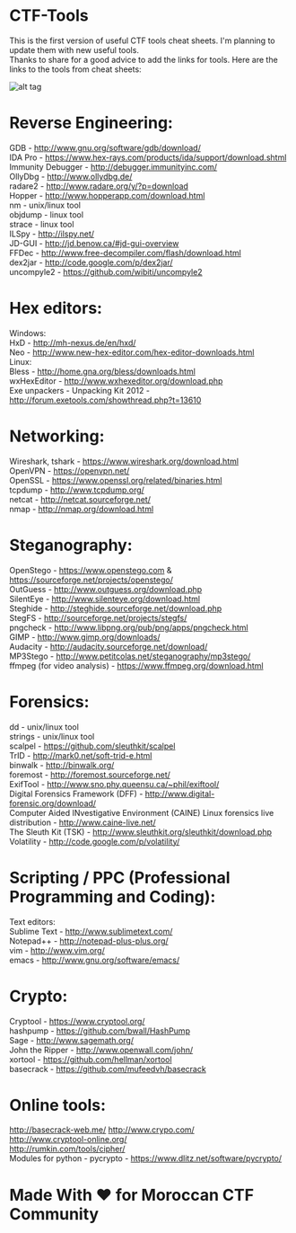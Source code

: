# CTF-Tools<br>

This is the first version of useful CTF tools cheat sheets. I'm planning to update them with new useful tools.<br>
Thanks to share for a good advice to add the links for tools. Here are the links to the tools from cheat sheets:<br>

![alt tag](https://github.com/MrMugiwara/CTF-Tools/blob/master/ctf.jpeg)
# Reverse Engineering:<br>
GDB - http://www.gnu.org/software/gdb/download/<br>
IDA Pro - https://www.hex-rays.com/products/ida/support/download.shtml<br>
Immunity Debugger - http://debugger.immunityinc.com/<br>
OllyDbg - http://www.ollydbg.de/<br>
radare2 - http://www.radare.org/y/?p=download<br>
Hopper - http://www.hopperapp.com/download.html<br>
nm - unix/linux tool<br>
objdump - linux tool<br>
strace - linux tool<br>
ILSpy - http://ilspy.net/<br>
JD-GUI - http://jd.benow.ca/#jd-gui-overview<br>
FFDec - http://www.free-decompiler.com/flash/download.html<br>
dex2jar - http://code.google.com/p/dex2jar/<br>
uncompyle2 - https://github.com/wibiti/uncompyle2<br>
# Hex editors:<br>
Windows:<br>
HxD - http://mh-nexus.de/en/hxd/<br>
Neo - http://www.new-hex-editor.com/hex-editor-downloads.html<br>
Linux:<br>
Bless - http://home.gna.org/bless/downloads.html<br>
wxHexEditor - http://www.wxhexeditor.org/download.php<br>
Exe unpackers - Unpacking Kit 2012 - http://forum.exetools.com/showthread.php?t=13610<br>

# Networking:<br>
Wireshark, tshark - https://www.wireshark.org/download.html<br>
OpenVPN - https://openvpn.net/<br>
OpenSSL - https://www.openssl.org/related/binaries.html<br>
tcpdump - http://www.tcpdump.org/<br>
netcat - http://netcat.sourceforge.net/<br>
nmap - http://nmap.org/download.html<br>

# Steganography:<br>
OpenStego - https://www.openstego.com  &  https://sourceforge.net/projects/openstego/ <br>
OutGuess - http://www.outguess.org/download.php<br>
SilentEye - http://www.silenteye.org/download.html<br>
Steghide - http://steghide.sourceforge.net/download.php<br>
StegFS - http://sourceforge.net/projects/stegfs/<br>
pngcheck - http://www.libpng.org/pub/png/apps/pngcheck.html<br>
GIMP - http://www.gimp.org/downloads/<br>
Audacity - http://audacity.sourceforge.net/download/<br>
MP3Stego - http://www.petitcolas.net/steganography/mp3stego/<br>
ffmpeg (for video analysis) - https://www.ffmpeg.org/download.html<br>

# Forensics:<br>
dd - unix/linux tool<br>
strings - unix/linux tool<br>
scalpel - https://github.com/sleuthkit/scalpel<br>
TrID - http://mark0.net/soft-trid-e.html<br>
binwalk - http://binwalk.org/<br>
foremost - http://foremost.sourceforge.net/<br>
ExifTool - http://www.sno.phy.queensu.ca/~phil/exiftool/<br>
Digital Forensics Framework (DFF) - http://www.digital-forensic.org/download/<br>
Computer Aided INvestigative Environment (CAINE) Linux forensics live distribution - http://www.caine-live.net/<br>
The Sleuth Kit (TSK) - http://www.sleuthkit.org/sleuthkit/download.php<br>
Volatility - http://code.google.com/p/volatility/<br>

# Scripting / PPC (Professional Programming and Coding):<br>
Text editors:<br>
Sublime Text - http://www.sublimetext.com/<br>
Notepad++ - http://notepad-plus-plus.org/<br>
vim - http://www.vim.org/<br>
emacs - http://www.gnu.org/software/emacs/<br>

# Crypto:<br>
Cryptool - https://www.cryptool.org/<br>
hashpump - https://github.com/bwall/HashPump<br>
Sage - http://www.sagemath.org/<br>
John the Ripper - http://www.openwall.com/john/<br>
xortool - https://github.com/hellman/xortool<br>
basecrack - https://github.com/mufeedvh/basecrack
# Online tools:<br>
http://basecrack-web.me/
http://www.crypo.com/<br>
http://www.cryptool-online.org/<br>
http://rumkin.com/tools/cipher/<br>
Modules for python - pycrypto - https://www.dlitz.net/software/pycrypto/<br>
# Made With ♥ for Moroccan CTF Community
